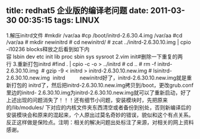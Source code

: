 title: redhat5 企业版的编译老问题
date: 2011-03-30 00:35:15
tags: LINUX
---

1.解压initrd文件 #mkdir /var/aa #cp /boot/initrd-2.6.30.4.img /var/aa #cd /var/aa # mkdir newinitrd # cd newinitrd/ # zcat ../initrd-2.6.30.10.img | cpio -i10236 blocks释放之后看到如下内容 lsbin dev etc init lib proc sbin sys sysroot 2.vim init#删除一下重复的两行 3.重新打包initrd #find . | cpio -c -o > ../initrd # cd .. # rm -f initrd-2.6.30.10.img  # gzip -9 < initrd > initrd-2.6.30.10.new.img # lsinitrd-2.6.30.10.new.img  initrd          newinitrd好了，initrd-2.6.30.10.new.img就是重新打包的
initrd了，然后把initrd-2.6.30.10.new.img拷贝到/boot，更改grub.conf里边的initrd-
2.6.30.10.img为initrd-2.6.30.10.new.img就可以了重新启动，好了上述出现的问题消失了！！！还有细节小问题，安装模块时，先把原来的/lib/modules/ 下对应的内核文件夹东西清空或者备份到别处，否则新编译后的安装模块会和原来的混起来，个人原出过莫名奇妙的错误，貌似和这个有点关系。反正这样做是保险点。注明：相关的解决问题出处标注了来源，对相关的网上资料感谢。